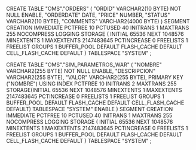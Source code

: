 CREATE TABLE "OMS"."ORDERS"
  (
    "ORDID" VARCHAR2(10 BYTE) NOT NULL ENABLE,
    "ORDERDATE" DATE,
    "PRICE"    NUMBER,
    "STATUS"   VARCHAR2(10 BYTE),
    "COMMENTS" VARCHAR2(4000 BYTE)
  )
  SEGMENT CREATION IMMEDIATE PCTFREE 10 PCTUSED 40 INITRANS 1 MAXTRANS 255 NOCOMPRESS LOGGING STORAGE
  (
    INITIAL 65536 NEXT 1048576 MINEXTENTS 1 MAXEXTENTS 2147483645 PCTINCREASE 0 FREELISTS 1 FREELIST GROUPS 1 BUFFER_POOL DEFAULT FLASH_CACHE DEFAULT CELL_FLASH_CACHE DEFAULT
  )
  TABLESPACE "SYSTEM" ;
  
  CREATE TABLE "OMS"."SIM_PARAMETROS_WAR"
  (
    "NOMBRE"      VARCHAR2(255 BYTE) NOT NULL ENABLE,
    "DESCRIPCION" VARCHAR2(255 BYTE),
    "VALOR"       VARCHAR2(255 BYTE),
    PRIMARY KEY ("NOMBRE") USING INDEX PCTFREE 10 INITRANS 2 MAXTRANS 255 STORAGE(INITIAL 65536 NEXT 1048576 MINEXTENTS 1 MAXEXTENTS 2147483645 PCTINCREASE 0 FREELISTS 1 FREELIST GROUPS 1 BUFFER_POOL DEFAULT FLASH_CACHE DEFAULT CELL_FLASH_CACHE DEFAULT) TABLESPACE "SYSTEM" ENABLE
  )
  SEGMENT CREATION IMMEDIATE PCTFREE 10 PCTUSED 40 INITRANS 1 MAXTRANS 255 NOCOMPRESS LOGGING STORAGE
  (
    INITIAL 65536 NEXT 1048576 MINEXTENTS 1 MAXEXTENTS 2147483645 PCTINCREASE 0 FREELISTS 1 FREELIST GROUPS 1 BUFFER_POOL DEFAULT FLASH_CACHE DEFAULT CELL_FLASH_CACHE DEFAULT
  )
  TABLESPACE "SYSTEM" ;